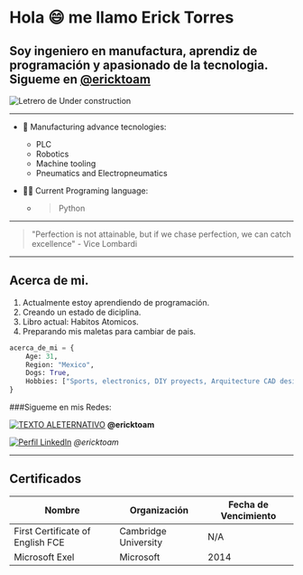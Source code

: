 # Hola :smile: me llamo Erick Torres

## Soy ingeniero en manufactura, aprendiz de programación y apasionado de la tecnologia. Sigueme en [@ericktoam](https://www.instagram.com/ericktoam/)

![Letrero de Under construction](https://th.bing.com/th/id/R.ace967eb7534088f4857a4b04725467e?rik=n2auWlQvwr%2fPiw&riu=http%3a%2f%2fsharonkgilbert.com%2fwp-content%2fuploads%2f2015%2f12%2fUnder-construction.png&ehk=IMcuNPuvwycWQ9al7wdD%2f74PyJAFPFsKib5UumjUOgo%3d&risl=&pid=ImgRaw&r=0)
____

- :nut_and_bolt: Manufacturing advance tecnologies:
    - PLC
    - Robotics
    - Machine tooling
    - Pneumatics and Electropneumatics

- :man_technologist: Current Programing language:
    - >Python

---
> "Perfection is not attainable, but if we chase perfection, we can catch excellence" - Vice Lombardi

---

## Acerca de mi. 
1. Actualmente estoy aprendiendo de programación. 
2. Creando un estado de diciplina. 
3. Libro actual: Habitos Atomicos.
4. Preparando mis maletas para cambiar de pais. 

```Python
acerca_de_mi = {
    Age: 31,
    Region: "Mexico",
    Dogs: True,
    Hobbies: ["Sports, electronics, DIY proyects, Arquitecture CAD design, automation"]     
}
```
###Sigueme en mis Redes:

[![TEXTO ALETERNATIVO](/miperfil/img/Twitter_Logo_new.png)](https://twitter.com/ericktoam)
**@ericktoam**

[![Perfil LinkedIn](https://logospng.org/download/linkedin/logo-linkedin-icon-2048.png)](https://www.linkedin.com/in/ericktoam/)
*@ericktoam*

---
## Certificados

|Nombre|Organización|Fecha de Vencimiento|
|------|------------|--------------|
|First Certificate of English FCE|Cambridge University|N/A|
|Microsoft Exel|Microsoft| 2014 |



